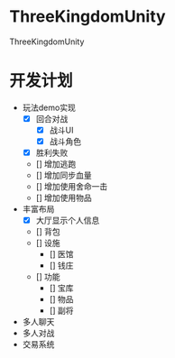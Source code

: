 # ThreeKingdomUnity
ThreeKingdomUnity
# 开发计划
- 玩法demo实现
    - [x] 回合对战
        - [x] 战斗UI
        - [x] 战斗角色
    - [x] 胜利失败
    - [] 增加逃跑
    - [] 增加同步血量
    - [] 增加使用舍命一击
    - [] 增加使用物品
- 丰富布局
    - [x] 大厅显示个人信息
    - [] 背包
    - [] 设施
        - [] 医馆
        - [] 钱庄
    - [] 功能
        - [] 宝库
        - [] 物品
        - [] 副将
- 多人聊天
- 多人对战
- 交易系统